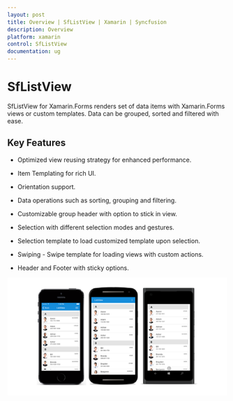 ```yaml
---
layout: post
title: Overview | SfListView | Xamarin | Syncfusion
description: Overview
platform: xamarin
control: SfListView
documentation: ug
---
```


# SfListView

SfListView for Xamarin.Forms renders set of data items with Xamarin.Forms views or custom templates. Data can be grouped, sorted and filtered with ease.

## Key Features

* Optimized view reusing strategy for enhanced performance.

* Item Templating for rich UI.

* Orientation support.

* Data operations such as sorting, grouping and filtering.

* Customizable group header with option to stick in view.

* Selection with different selection modes and gestures.

* Selection template to load customized template upon selection.

* Swiping - Swipe template for loading views with custom actions.

* Header and Footer with sticky options.

![](SfListView_images/Overview.png)